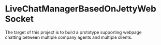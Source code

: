 # LiveChatManagerBasedOnJettyWebSocket

The target of this project is to build a prototype supporting webpage chatting between multiple company agents and multiple clients.